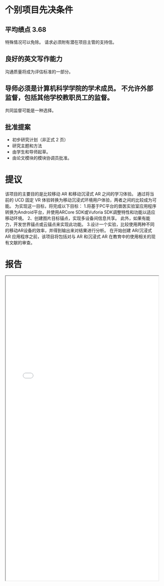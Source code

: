 个别项目先决条件
======

平均绩点 3.68
------
特殊情况可以免除。 请求必须附有潜在项目主管的支持信。

良好的英文写作能力
------
沟通质量将成为评估标准的一部分。

导师必须是计算机科学学院的学术成员。 不允许外部监督，包括其他学校教职员工的监督。
------
共同监督可能是一种选择。

批准提案
------
* 初步研究计划（非正式 2 页）
* 研究主题和方法
* 由学生和导师起草。
* 由论文模块的模块协调员批准。

提议
======
该项目的主要目的是比较移动 AR 和移动沉浸式 AR 之间的学习体验。 通过将当前的 UCD 固定 VR 体验转换为移动沉浸式环境用户体验，两者之间的比较成为可能。 为实现这一目标，将完成以下目标：
1.将基于PC平台的兽医实验室应用程序转换为Android平台，并使用ARCore SDK或Vuforia SDK调整特性和功能以适应移动环境。
2、创建图片目标锚点，实现多设备间信息共享。 此外，如果有能力，开发世界锚点或云锚点来实现此功能。
3.设计一个实验，比较使用两种不同的移动AR设备的效率，并得到输出来对结果进行分析。 在开始创建 AR/沉浸式 AR 应用程序之前，该项目将包括对与 AR 和沉浸式 AR 在教育中的使用相关的现有文献的审查。

报告
======
<iframe src="/files/Comparison Between Augmented Reality and Mobile Virtual Reality in Anatomy Education.pdf" width="100%" height="1000"></iframe>